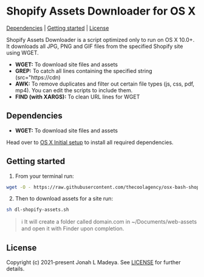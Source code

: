 # Shopify Assets Downloader for OS X

[Dependencies](#dependencies) |
[Getting started](#getting-started) |
[License](#license)

Shopify Assets Downloader is a script optimized only to run on OS X 10.0+. It downloads all JPG, PNG and GIF files from the specified Shopify site using WGET.

* **WGET:** To download site files and assets
* **GREP:** To catch all lines containing the specified string (src=\"https://cdn)
* **AWK:** To remove duplicates and filter out certain file types (js, css, pdf, mp4). You can edit the scripts to include them.
* **FIND (with XARGS):** To clean URL lines for WGET

## Dependencies

* **WGET:** To download site files and assets

Head over to [OS X Initial setup](https://github.com/thecoolagency/os-x-initial-setup) to install all required dependencies.

## Getting started

1. From your terminal run:
``` sh
wget -O - https://raw.githubusercontent.com/thecoolagency/osx-bash-shopify-asset-downloader/main/install.sh | bash
```
2. Then to download assets for a site run:
``` sh
sh dl-shopify-assets.sh
```

>:information_source: It will create a folder called domain.com in ~/Documents/web-assets and open it with Finder upon completion.

## License

Copyright (c) 2021-present Jonah L Madeya. See [LICENSE](/LICENSE.md) for further details.
